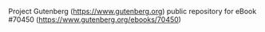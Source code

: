 Project Gutenberg (https://www.gutenberg.org) public repository for
eBook #70450 (https://www.gutenberg.org/ebooks/70450)
